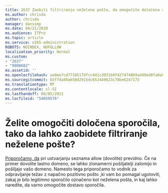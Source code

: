 ```yaml
---
title: 2637 Zaobiti filtriranje neželene pošte, da omogočite določena sporočila?
ms.author: chrisda
author: chrisda
manager: dansimp
ms.date: 04/21/2020
ms.audience: ITPro
ms.topic: article
ms.service: o365-administration
ROBOTS: NOINDEX, NOFOLLOW
localization_priority: Normal
ms.custom:
- "2637"
- "9000682"
ms.assetid: ''
ms.openlocfilehash: aa9ee7cd7710517dfcc441cd931b9f427474869ad49ed0fa0a91a06e06682ed7
ms.sourcegitcommit: b5f7da89a650d2915dc652449623c78be6247175
ms.translationtype: MT
ms.contentlocale: sl-SI
ms.lasthandoff: 08/05/2021
ms.locfileid: "54059576"
---
```

# <a name="bypass-spam-filtering-to-allow-specific-messages"></a>Želite omogočiti določena sporočila, tako da lahko zaobidete filtriranje neželene pošte?

[Priporočamo, da](https://docs.microsoft.com/exchange/troubleshoot/antispam/cautions-against-bypassing-spam-filters) pri ustvarjanju seznama allow (dovolite) previdno. Če na primer dovolite lastno domeno, se lahko zlonamerni pošiljatelji zalomijo in pošiljajo vašo domeno.  Namesto tega priporočamo to vodnik za odpravljanje težav z napačno pozitivno pošto [,](https://docs.microsoft.com/microsoft-365/security/office-365-security/anti-spam-protection)ki vam bo pomagal ugotoviti, zakaj je bilo legitimno sporočilo označeno kot neželena pošta, in kaj lahko naredite, da varno omogočite dostavo sporočila.
